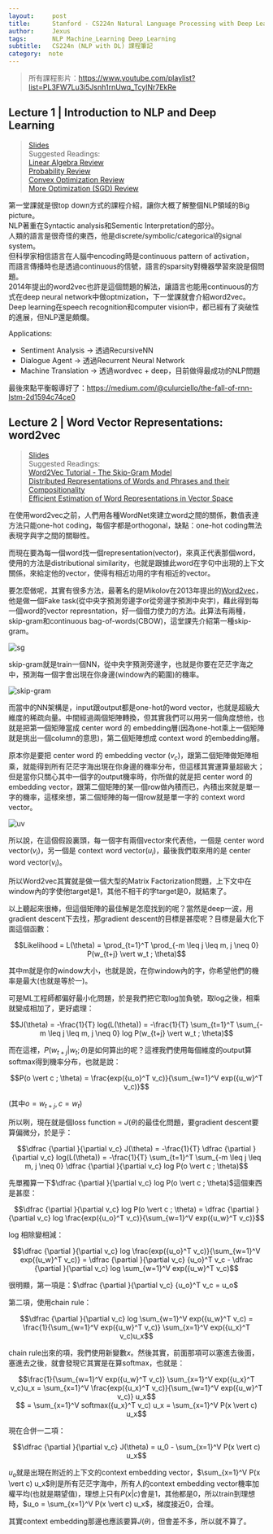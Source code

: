 ```yaml
---
layout:     post
title:      Stanford - CS224n Natural Language Processing with Deep Learning - Course Notes
author:     Jexus
tags: 		NLP Machine_Learning Deep_Learning
subtitle:   CS224n (NLP with DL) 課程筆記
category:  note
---
```


>所有課程影片：https://www.youtube.com/playlist?list=PL3FW7Lu3i5Jsnh1rnUwq_TcylNr7EkRe

## Lecture 1 | Introduction to NLP and Deep Learning 
> [Slides](http://web.stanford.edu/class/cs224n/lectures/lecture1.pdf)  
> Suggested Readings:  
[Linear Algebra Review](http://web.stanford.edu/class/cs224n/readings/cs229-linalg.pdf)  
[Probability Review](http://web.stanford.edu/class/cs224n/readings/cs229-prob.pdf)  
[Convex Optimization Review](http://web.stanford.edu/class/cs224n/readings/cs229-cvxopt.pdf)  
[More Optimization (SGD) Review](http://cs231n.github.io/optimization-1/) 

第一堂課就是很top down方式的課程介紹，讓你大概了解整個NLP領域的Big picture。  
NLP著重在Syntactic analysis和Sementic Interpretation的部分。    
人類的語言是很奇怪的東西，他是discrete/symbolic/categorical的signal system。    
但科學家相信語言在人腦中encoding時是continuous pattern of activation，  
而語言傳播時也是透過continuous的信號，語言的sparsity對機器學習來說是個問題。    
2014年提出的word2vec也許是這個問題的解法，讓語言也能用continuous的方式在deep neural network中做optmization，下一堂課就會介紹word2vec。Deep learning在speech recognition和computer vision中，都已經有了突破性的進展，但NLP還是頗爛。  

Applications:  
- Sentiment Analysis -> 透過RecursiveNN  
- Dialogue Agent -> 透過Recurrent Neural Network  
- Machine Translation -> 透過wordvec + deep，目前做得最成功的NLP問題  

最後來點平衡報導好了：https://medium.com/@culurciello/the-fall-of-rnn-lstm-2d1594c74ce0

## Lecture 2 | Word Vector Representations: word2vec
>[Slides](http://web.stanford.edu/class/cs224n/lectures/lecture2.pdf)  
>Suggested Readings:  
[Word2Vec Tutorial - The Skip-Gram Model](http://mccormickml.com/2016/04/19/word2vec-tutorial-the-skip-gram-model/)  
[Distributed Representations of Words and Phrases and their Compositionality](http://papers.nips.cc/paper/5021-distributed-representations-of-words-and-phrases-and-their-compositionality.pdf)  
[Efficient Estimation of Word Representations in Vector Space](http://arxiv.org/pdf/1301.3781.pdf)  

在使用word2vec之前，人們用各種WordNet來建立word之間的關係，數值表達方法只能one-hot coding，每個字都是orthogonal，缺點：one-hot coding無法表現字與字之間的關聯性。  

而現在要為每一個word找一個representation(vector)，來真正代表那個word，使用的方法是distributional similarity，也就是跟據此word在字句中出現的上下文關係，來給定他的vector，使得有相近功用的字有相近的vector。  

要怎麼做呢，其實有很多方法，最著名的是Mikolov在2013年提出的[Word2vec](https://arxiv.org/pdf/1301.3781.pdf)，他是做一個Fake task(從中央字預測旁邊字or從旁邊字預測中央字)，藉此得到每一個word的vector represntation，好一個借力使力的方法。此算法有兩種，skip-gram和continuous bag-of-words(CBOW)，這堂課先介紹第一種skip-gram。 

![sg](https://i.imgur.com/QimTJdK.png)

skip-gram就是train一個NN，從中央字預測旁邊字，也就是你要在茫茫字海之中，預測每一個字會出現在你身邊(window內的範圍)的機率。  

![skip-gram](https://i.imgur.com/DIwtQju.png)

而當中的NN架構是，input跟output都是one-hot的word vector，也就是超級大維度的稀疏向量。中間經過兩個矩陣轉換，但其實我們可以用另一個角度想他，也就是把第一個矩陣當成 center word 的 embedding層(因為one-hot乘上一個矩陣就是挑出一個column的意思)，第二個矩陣想成 context word 的embedding層。  

原本你是要把 center word 的 embedding vector $(v_c)$，跟第二個矩陣做矩陣相乘，就能得到所有茫茫字海出現在你身邊的機率分布，但這樣其實運算量超級大；但是當你只關心其中一個字的output機率時，你所做的就是把 center word 的 embedding vector，跟第二個矩陣的某一個row做內積而已，內積出來就是單一字的機率，這樣來想，第二個矩陣的每一個row就是單一字的 context word vector。

![uv](https://i.imgur.com/BndhLSp.png)

所以說，在這個假設裏頭，每一個字有兩個vector來代表他，一個是 center word vector$(v_i)$，另一個是 context word vector$(u_i)$，最後我們取來用的是 center word vector$(v_i)$。

所以Word2vec其實就是做一個大型的Matrix Factorization問題，上下文中在window內的字使他target是1，其他不相干的字target是0，就結束了。

以上聽起來很棒，但這個矩陣的最佳解是怎麼找到的呢？當然是deep一波，用gradient descent下去找，那gradient descent的目標是甚麼呢？目標是最大化下面這個函數：

<center> 
$$Likelihood = L(\theta) = \prod_{t=1}^T \prod_{-m \leq j \leq m, j \neq 0} P(w_{t+j} \vert w_t ; \theta)$$
</center>

其中m就是你的window大小，也就是說，在你window內的字，你希望他們的機率是最大(也就是等於一)。

可是ML工程師都偏好最小化問題，於是我們把它取log加負號，取log之後，相乘就變成相加了，更好處理：

<center> 
$$J(\theta) = -\frac{1}{T} log(L(\theta)) = -\frac{1}{T} \sum_{t=1}^T \sum_{-m \leq j \leq m, j \neq 0} log P(w_{t+j} \vert w_t ; \theta)$$
</center>

而在這裡，$P(w_{t+j} \vert w_t ; \theta)$是如何算出的呢？這裡我們使用每個維度的output算softmax得到機率分布，也就是說：

<center> 
$$P(o \vert c ; \theta) = \frac{exp({u_o}^T v_c)}{\sum_{w=1}^V exp({u_w}^T v_c)}$$
</center>

(其中$o = w_{t+j}, c = w_t$)


所以咧，現在就是個loss function = $J(\theta)$的最佳化問題，要gradient descent要算偏微分，於是乎：

<center> 
$$\dfrac {\partial }{\partial v_c} J(\theta) = -\frac{1}{T} \dfrac {\partial }{\partial v_c}  log(L(\theta)) = -\frac{1}{T} \sum_{t=1}^T \sum_{-m \leq j \leq m, j \neq 0} \dfrac {\partial }{\partial v_c}  log P(o \vert c ; \theta)$$
</center>

先單獨算一下$\dfrac {\partial }{\partial v_c}  log P(o \vert c ; \theta)$這個東西是甚麼：

<center> 
$$\dfrac {\partial }{\partial v_c}  log P(o \vert c ; \theta) = \dfrac {\partial }{\partial v_c}  log \frac{exp({u_o}^T v_c)}{\sum_{w=1}^V exp({u_w}^T v_c)}$$
</center>

log 相除變相減：

<center> 
$$\dfrac {\partial }{\partial v_c}  log \frac{exp({u_o}^T v_c)}{\sum_{w=1}^V exp({u_w}^T v_c)} = \dfrac {\partial }{\partial v_c} {u_o}^T v_c - \dfrac {\partial }{\partial v_c} log \sum_{w=1}^V exp({u_w}^T v_c)$$
</center>

很明顯，第一項是：$\dfrac {\partial }{\partial v_c} {u_o}^T v_c = u_o$

第二項，使用chain rule：

<center> 
$$\dfrac {\partial }{\partial v_c} log \sum_{w=1}^V exp({u_w}^T v_c) = \frac{1}{\sum_{w=1}^V exp({u_w}^T v_c)} \sum_{x=1}^V exp({u_x}^T v_c)u_x$$
</center>

chain rule出來的項，我們使用新變數$x$。然後其實，前面那項可以塞進去後面，塞進去之後，就會發現它其實是在算softmax，也就是：

<center> 
$$\frac{1}{\sum_{w=1}^V exp({u_w}^T v_c)} \sum_{x=1}^V exp({u_x}^T v_c)u_x = \sum_{x=1}^V \frac{exp({u_x}^T v_c)}{\sum_{w=1}^V exp({u_w}^T v_c)} u_x$$
</center>

<center> 
$$ = \sum_{x=1}^V softmax({u_x}^T v_c) u_x = \sum_{x=1}^V P(x \vert c) u_x$$
</center>

現在合併一二項：

<center> 
$$\dfrac {\partial }{\partial v_c} J(\theta) = u_0 - \sum_{x=1}^V P(x \vert c) u_x$$
</center>

$u_o$就是出現在附近的上下文的context embedding vector，$\sum_{x=1}^V P(x \vert c) u_x$則是所有茫茫字海中，所有人的context embedding vector機率加權平均(也就是期望值)，理想上只有$P(x \vert c)$會是1，其他都是0，所以train到理想時，$u_o = \sum_{x=1}^V P(x \vert c) u_x$，梯度接近0，合理。

其實context embedding那邊也應該要算$J(\theta)$，但會差不多，所以就不算了。








